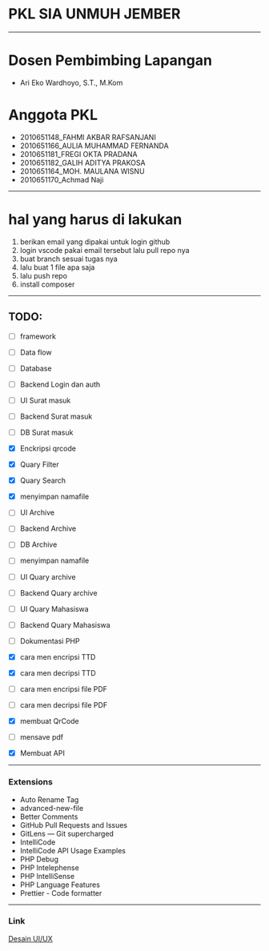 # PKL SIA UNMUH JEMBER

---

# Dosen Pembimbing Lapangan
- Ari Eko Wardhoyo, S.T., M.Kom

# Anggota PKL

- 2010651148_FAHMI AKBAR RAFSANJANI
- 2010651166_AULIA MUHAMMAD FERNANDA
- 2010651181_FREGI OKTA PRADANA
- 2010651182_GALIH ADITYA PRAKOSA
- 2010651164_MOH. MAULANA WISNU
- 2010651170_Achmad Naji

---

# hal yang harus di lakukan

1. berikan email yang dipakai untuk login github
2. login vscode pakai email tersebut lalu pull repo nya
3. buat branch sesuai tugas nya
4. lalu buat 1 file apa saja
5. lalu push repo
6. install composer

---
## TODO:

- [ ] framework
- [ ] Data flow
- [ ] Database
- [ ] Backend Login dan auth

- [ ] UI Surat masuk
- [ ] Backend Surat masuk
- [ ] DB Surat masuk
- [x] Enckripsi qrcode
- [x] Quary Filter
- [x] Quary Search
- [x] menyimpan namafile

- [ ] UI Archive
- [ ] Backend Archive
- [ ] DB Archive
- [ ] menyimpan namafile

- [ ] UI Quary archive
- [ ] Backend Quary archive

- [ ] UI Quary Mahasiswa
- [ ] Backend Quary Mahasiswa

- [ ] Dokumentasi PHP

- [x] cara men encripsi TTD
- [x] cara men decripsi TTD
- [ ] cara men encripsi file PDF
- [ ] cara men decripsi file PDF
- [x] membuat QrCode
- [ ] mensave pdf

- [x] Membuat API




---
### Extensions
- Auto Rename Tag
- advanced-new-file
- Better Comments
- GitHub Pull Requests and Issues
- GitLens — Git supercharged
- IntelliCode
- IntelliCode API Usage Examples
- PHP Debug
- PHP Intelephense
- PHP IntelliSense
- PHP Language Features
- Prettier - Code formatter
___
### Link
[Desain UI/UX](https://www.figma.com/file/PSqK3nQi24n6Y7p7NvwzGQ/UI-SURAT-MENYURAT?type=design&node-id=0-1&t=ItdAVOX8ike9HtGa-0)
